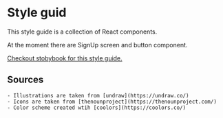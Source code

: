 # Style guid

This style guide is a collection of React components.

At the moment there are SignUp screen and button component.

[Checkout stobybook for this style guide.](https://style-guide-sb.netlify.app/)

## Sources

    - Illustrations are taken from [undraw](https://undraw.co/)
    - Icons are taken from [thenounproject](https://thenounproject.com/)
    - Color scheme created wtih [coolors](https://coolors.co/)
